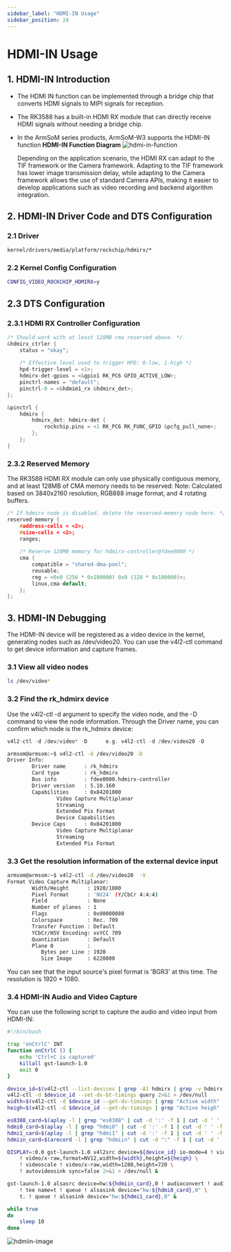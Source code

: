 ```yaml
---
sidebar_label: "HDMI-IN Usage"
sidebar_position: 24
---
```

# HDMI-IN Usage

## 1. HDMI-IN Introduction

- The HDMI IN function can be implemented through a bridge chip that converts HDMI signals to MIPI signals for reception.

- The RK3588  has a built-in HDMI RX module that can directly receive HDMI signals without needing a bridge chip.

- In the ArmSoM series products, ArmSoM-W3 supports the HDMI-IN function
  **HDMI-IN Function Diagram**
  ![hdmi-in-function](/img/general-tutorial/interface-usage/hdmi-in-function.png)

  Depending on the application scenario, the HDMI RX can adapt to the TIF framework or the Camera framework. Adapting to the TIF framework has lower image transmission delay, while adapting to the Camera framework allows the use of standard Camera APIs, making it easier to develop applications such as video recording and backend algorithm integration.

## 2. HDMI-IN Driver Code and DTS Configuration

### 2.1 Driver

```bash
kernel/drivers/media/platform/rockchip/hdmirx/*
```

### 2.2 Kernel Config Configuration

```bash
CONFIG_VIDEO_ROCKCHIP_HDMIRX=y
```

## 2.3 DTS Configuration

### 2.3.1 HDMI RX Controller Configuration

```c
/* Should work with at least 128MB cma reserved above. */ 
&hdmirx_ctrler { 
    status = "okay"; 
    
    /* Effective level used to trigger HPD: 0-low, 1-high */ 
    hpd-trigger-level = <1>; 
    hdmirx-det-gpios = <&gpio1 RK_PC6 GPIO_ACTIVE_LOW>; 
    pinctrl-names = "default"; 
    pinctrl-0 = <&hdmim1_rx &hdmirx_det>; 
}; 

&pinctrl {
    hdmirx {
        hdmirx_det: hdmirx-det {
            rockchip,pins = <1 RK_PC6 RK_FUNC_GPIO &pcfg_pull_none>;
        };
    };
}
```

### 2.3.2 Reserved Memory

The RK3588 HDMI RX module can only use physically contiguous memory, and at least 128MB of CMA memory needs to be reserved:
Note: Calculated based on 3840x2160 resolution, RGB888 image format, and 4 rotating buffers.

```c
/* If hdmirx node is disabled, delete the reserved-memory node here. */ 
reserved-memory { 
    #address-cells = <2>; 
    #size-cells = <2>; 
    ranges; 
    
    /* Reserve 128MB memory for hdmirx-controller@fdee0000 */ 
    cma { 
        compatible = "shared-dma-pool"; 
        reusable; 
        reg = <0x0 (256 * 0x100000) 0x0 (128 * 0x100000)>; 
        linux,cma-default; 
    }; 
};
```

## 3. HDMI-IN Debugging

The HDMI-IN device will be registered as a video device in the kernel, generating nodes such as /dev/video20. You can use the v4l2-ctl command to get device information and capture frames.

### 3.1 View all video nodes

```bash
ls /dev/video* 
```

### 3.2 Find the **rk_hdmirx** device

Use the v4l2-ctl -d argument to specify the video node, and the -D command to view the node information. Through the Driver name, you can confirm which node is the rk_hdmirx device:


```c
v4l2-ctl -d /dev/video* -D      e.g. v4l2-ctl -d /dev/video20 -D 
```

```bash
armsom@armsom:~$ v4l2-ctl -d /dev/video20 -D
Driver Info:
        Driver name      : rk_hdmirx
        Card type        : rk_hdmirx
        Bus info         : fdee0000.hdmirx-controller
        Driver version   : 5.10.160
        Capabilities     : 0x84201000
                Video Capture Multiplanar
                Streaming
                Extended Pix Format
                Device Capabilities
        Device Caps      : 0x04201000
                Video Capture Multiplanar
                Streaming
                Extended Pix Format
```



### 3.3 Get the resolution information of the external device input

```bash
armsom@armsom:~$ v4l2-ctl -d /dev/video20  -V
Format Video Capture Multiplanar:
        Width/Height      : 1920/1080
        Pixel Format      : 'NV24' (Y/CbCr 4:4:4)
        Field             : None
        Number of planes  : 1
        Flags             : 0x00000080
        Colorspace        : Rec. 709
        Transfer Function : Default
        YCbCr/HSV Encoding: xvYCC 709
        Quantization      : Default
        Plane 0           :
           Bytes per Line : 1920
           Size Image     : 6220800
```

You can see that the input source's pixel format is 'BGR3' at this time. The resolution is 1920 * 1080.

### 3.4 HDMI-IN Audio and Video Capture

You can use the following script to capture the audio and video input from HDMI-IN:

```bash
#!/bin/bash

trap 'onCtrlC' INT
function onCtrlC () {
    echo 'Ctrl+C is captured'
    killall gst-launch-1.0
    exit 0
}

device_id=$(v4l2-ctl --list-devices | grep -A1 hdmirx | grep -v hdmirx | awk -F ' ' '{print $NF}')
v4l2-ctl -d $device_id --set-dv-bt-timings query 2>&1 > /dev/null
width=$(v4l2-ctl -d $device_id --get-dv-timings | grep "Active width" |awk -F ' ' '{print $NF}')
heigh=$(v4l2-ctl -d $device_id --get-dv-timings | grep "Active heigh" |awk -F ' ' '{print $NF}')

es8388_card=$(aplay -l | grep "es8388" | cut -d ':' -f 1 | cut -d ' ' -f 2)
hdmi0_card=$(aplay -l | grep "hdmi0" | cut -d ':' -f 1 | cut -d ' ' -f 2)
hdmi1_card=$(aplay -l | grep "hdmi1" | cut -d ':' -f 1 | cut -d ' ' -f 2)
hdmiin_card=$(arecord -l | grep "hdmiin" | cut -d ":" -f 1 | cut -d ' ' -f 2)

DISPLAY=:0.0 gst-launch-1.0 v4l2src device=${device_id} io-mode=4 ! videoconvert \
    ! video/x-raw,format=NV12,width=${width},height=${heigh} \
    ! videoscale ! video/x-raw,width=1280,height=720 \
    ! autovideosink sync=false 2>&1 > /dev/null &

gst-launch-1.0 alsasrc device=hw:${hdmiin_card},0 ! audioconvert ! audioresample ! queue \
    ! tee name=t ! queue ! alsasink device="hw:${hdmi0_card},0" \
    t. ! queue ! alsasink device="hw:${hdmi1_card},0" &

while true
do
    sleep 10
done
```

![hdmiin-image](/img/general-tutorial/interface-usage/hdmiin-image.png)